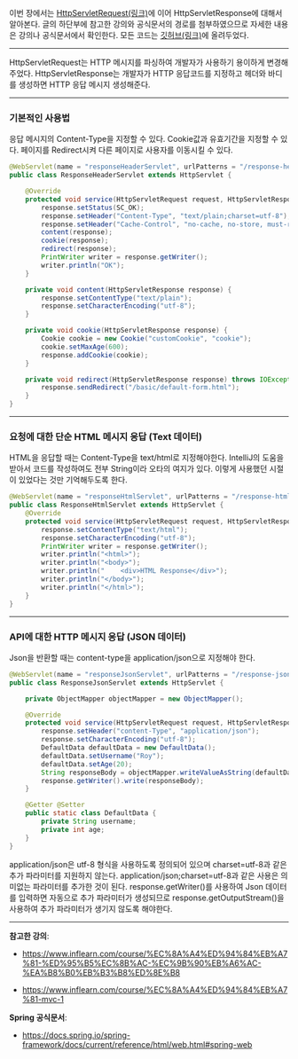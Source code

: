 이번 장에서는 [HttpServletRequest(링크)](https://imprint.tistory.com/181?category=1003393)에 이어 HttpServletResponse에 대해서 알아본다.
글의 하단부에 참고한 강의와 공식문서의 경로를 첨부하였으므로 자세한 내용은 강의나 공식문서에서 확인한다.
모든 코드는 [깃허브(링크)](https://github.com/roy-zz/mvc)에 올려두었다.

---

HttpServletRequest는 HTTP 메시지를 파싱하여 개발자가 사용하기 용이하게 변경해주었다.
HttpServletResponse는 개발자가 HTTP 응답코드를 지정하고 헤더와 바디를 생성하면 HTTP 응답 메시지 생성해준다.

---

### 기본적인 사용법

응답 메시지의 Content-Type을 지정할 수 있다.
Cookie값과 유효기간을 지정할 수 있다.
페이지를 Redirect시켜 다른 페이지로 사용자를 이동시킬 수 있다.

```java
@WebServlet(name = "responseHeaderServlet", urlPatterns = "/response-header")
public class ResponseHeaderServlet extends HttpServlet {

    @Override
    protected void service(HttpServletRequest request, HttpServletResponse response) throws ServletException, IOException {
        response.setStatus(SC_OK);
        response.setHeader("Content-Type", "text/plain;charset=utf-8");
        response.setHeader("Cache-Control", "no-cache, no-store, must-revalidate");
        content(response);
        cookie(response);
        redirect(response);
        PrintWriter writer = response.getWriter();
        writer.println("OK");
    }

    private void content(HttpServletResponse response) {
        response.setContentType("text/plain");
        response.setCharacterEncoding("utf-8");
    }

    private void cookie(HttpServletResponse response) {
        Cookie cookie = new Cookie("customCookie", "cookie");
        cookie.setMaxAge(600);
        response.addCookie(cookie);
    }

    private void redirect(HttpServletResponse response) throws IOException {
        response.sendRedirect("/basic/default-form.html");
    }
}
```

---

### 요청에 대한 단순 HTML 메시지 응답 (Text 데이터)

HTML을 응답할 때는 Content-Type을 text/html로 지정해야한다.
IntelliJ의 도움을 받아서 코드를 작성하여도 전부 String이라 오타의 여지가 있다.
이렇게 사용했던 시절이 있었다는 것만 기억해두도록 한다.

```java
@WebServlet(name = "responseHtmlServlet", urlPatterns = "/response-html")
public class ResponseHtmlServlet extends HttpServlet {
    @Override
    protected void service(HttpServletRequest request, HttpServletResponse response) throws ServletException, IOException {
        response.setContentType("text/html");
        response.setCharacterEncoding("utf-8");
        PrintWriter writer = response.getWriter();
        writer.println("<html>");
        writer.println("<body>");
        writer.println("    <div>HTML Response</div>");
        writer.println("</body>");
        writer.println("</html>");
    }
}
```

---

### API에 대한 HTTP 메시지 응답 (JSON 데이터)

Json을 반환할 때는 content-type을 application/json으로 지정해야 한다.

```java
@WebServlet(name = "responseJsonServlet", urlPatterns = "/response-json")
public class ResponseJsonServlet extends HttpServlet {

    private ObjectMapper objectMapper = new ObjectMapper();

    @Override
    protected void service(HttpServletRequest request, HttpServletResponse response) throws ServletException, IOException {
        response.setHeader("content-Type", "application/json");
        response.setCharacterEncoding("utf-8");
        DefaultData defaultData = new DefaultData();
        defaultData.setUsername("Roy");
        defaultData.setAge(20);
        String responseBody = objectMapper.writeValueAsString(defaultData);
        response.getWriter().write(responseBody);
    }

    @Getter @Setter
    public static class DefaultData {
        private String username;
        private int age;
    }
}
```

application/json은 utf-8 형식을 사용하도록 정의되어 있으며 charset=utf-8과 같은 추가 파라미터를 지원하지 않는다.
application/json;charset=utf-8과 같은 사용은 의미없는 파라미터를 추가한 것이 된다.
response.getWriter()를 사용하여 Json 데이터를 입력하면 자동으로 추가 파라미터가 생성되므로 response.getOutputStream()을 사용하여 추가 파라미터가 생기지 않도록 해야한다.

---

**참고한 강의**:

- https://www.inflearn.com/course/%EC%8A%A4%ED%94%84%EB%A7%81-%ED%95%B5%EC%8B%AC-%EC%9B%90%EB%A6%AC-%EA%B8%B0%EB%B3%B8%ED%8E%B8

- https://www.inflearn.com/course/%EC%8A%A4%ED%94%84%EB%A7%81-mvc-1

**Spring 공식문서**:

- https://docs.spring.io/spring-framework/docs/current/reference/html/web.html#spring-web